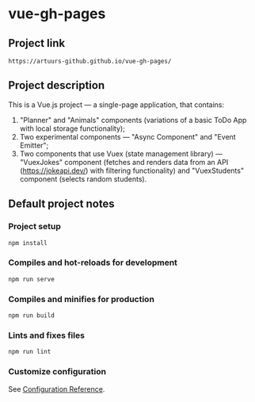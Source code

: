 # vue-gh-pages

## Project link
```
https://artuurs-github.github.io/vue-gh-pages/
```

## Project description

This is a Vue.js project — a single-page application, that contains:
  1) "Planner" and "Animals" components (variations of a basic ToDo App with local storage functionality);
  2) Two experimental components — "Async Component" and "Event Emitter";
  3) Two components that use Vuex (state management library) — "VuexJokes" component (fetches and renders data from an API (https://jokeapi.dev/) with filtering functionality) and "VuexStudents" component (selects random students).

## Default project notes

### Project setup
```
npm install
```

### Compiles and hot-reloads for development
```
npm run serve
```

### Compiles and minifies for production
```
npm run build
```

### Lints and fixes files
```
npm run lint
```

### Customize configuration
See [Configuration Reference](https://cli.vuejs.org/config/).
